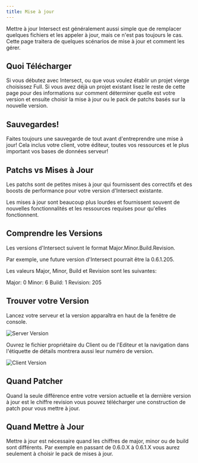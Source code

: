 ```yaml
---
title: Mise à jour
---
```


Mettre à jour Intersect est généralement aussi simple que de remplacer quelques fichiers et les appeler à jour, mais ce n'est pas toujours le cas. Cette page traitera de quelques scénarios de mise à jour et comment les gérer.

## Quoi Télécharger

Si vous débutez avec Intersect, ou que vous voulez établir un projet vierge choisissez Full. Si vous avez déjà un projet existant lisez le reste de cette page pour des informations sur comment déterminer quelle est votre version et ensuite choisir la mise à jour ou le pack de patchs basés sur la nouvelle version.

## Sauvegardes!

Faites toujours une sauvegarde de tout avant d'entreprendre une mise à jour! Cela inclus votre client, votre éditeur, toutes vos ressources et le plus important vos bases de données serveur!

## Patchs vs Mises à Jour

Les patchs sont de petites mises à jour qui fournissent des correctifs et des boosts de performance pour votre version d'Intersect existante.

Les mises à jour sont beaucoup plus lourdes et fournissent souvent de nouvelles fonctionnalités et les ressources requises pour qu'elles fonctionnent.

## Comprendre les Versions

Les versions d'Intersect suivent le format Major.Minor.Build.Revision.

Par exemple, une future version d'Intersect pourrait être la 0.6.1.205.

Les valeurs Major, Minor, Build et Revision sont les suivantes:

Major: 0
Minor: 6
Build: 1
Revision: 205

## Trouver votre Version

Lancez votre serveur et la version apparaîtra en haut de la fenêtre de console.

![Server Version](https://www.ascensiongamedev.com/resources/filehost/37ca2f5c3182bfeabed6ed29f9d79eab.png)

Ouvrez le fichier propriétaire du Client ou de l'Editeur et la navigation dans l'étiquette de détails montrera aussi leur numéro de version.

![Client Version](https://www.ascensiongamedev.com/resources/filehost/4639404bb8324f51d0e44617861460fa.png)

## Quand Patcher

Quand la seule différence entre votre version actuelle et la dernière version à jour est le chiffre revision vous pouvez télécharger une construction de patch pour vous mettre à jour.

## Quand Mettre à Jour

Mettre à jour est nécessaire quand les chiffres de major, minor ou de build sont différents. Par exemple en passant de 0.6.0.X à 0.6.1.X vous aurez seulement à choisir le pack de mises à jour.
